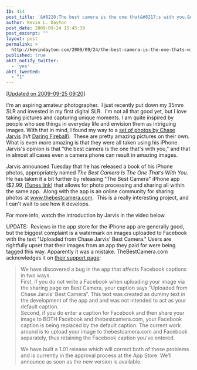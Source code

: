 ```yaml
---
ID: 414
post_title: '&#8220;The best camera is the one that&#8217;s with you.&#8221; [Updated]'
author: Kevin L. Dayton
post_date: 2009-09-24 15:45:39
post_excerpt: ""
layout: post
permalink: >
  http://kevindayton.com/2009/09/24/the-best-camera-is-the-one-thats-with-you/
published: true
aktt_notify_twitter:
  - 'yes'
aktt_tweeted:
  - "1"
---
```

[<a title="Updated on 2009-09-25 09:20" href="#update200909250920">Updated on 2009-09-25 09:20</a>]

I'm an aspiring amateur photographer.   I just recently put down my 35mm SLR and invested in my first digital SLR.  I'm not all that good yet, but I love taking pictures and capturing unique moments.  I am quite inspired by people who see things in everyday life and envision them as intriguing images.  With that in mind, I found my way to a <a title="http://www.chasejarvis.com/index.php#mi=2&amp;pt=1&amp;pi=10000&amp;s=0&amp;p=5&amp;a=0&amp;at=0" href="http://www.chasejarvis.com/index.php#mi=2&amp;pt=1&amp;pi=10000&amp;s=0&amp;p=5&amp;a=0&amp;at=0" target="_blank">set of photos by Chase Jarvis</a> (h/t <a title="http://daringfireball.net/linked/2009/04/28/chase-jarvis" href="http://daringfireball.net/linked/2009/04/28/chase-jarvis" target="_blank">Daring Fireball</a>).  These are pretty amazing pictures on their own.  What is even more amazing is that they were all taken using his iPhone.  Jarvis's opinion is that "the best camera is the one that's with you," and that in almost all cases even a camera phone can result in amazing images.

Jarvis announced Tuesday that he has released a book of his iPhone photos, appropriately named <em>The Best Camera Is The One That’s With You</em>.  He has taken it a bit further by releasing "The Best Camera" iPhone app ($2.99, <a title="http://itunes.apple.com/WebObjects/MZStore.woa/wa/viewSoftware?id=329800600&amp;mt=8" href="http://itunes.apple.com/WebObjects/MZStore.woa/wa/viewSoftware?id=329800600&amp;mt=8" target="_blank">iTunes link</a>) that allows for photo processing and sharing all within the same app.  Along with the app is an online community for sharing photos at <a title="http://www.thebestcamera.com" href="http://www.thebestcamera.com" target="_blank">www.thebestcamera.com</a>.  This is a really interesting project, and I can't wait to see how it develops.

For more info, watch the introduction by Jarvis in the video below.



<a name="update200909250920"></a>UPDATE:  Reviews in the app store for the iPhone app are generally good, but the biggest complaint is a watermark on images uploaded to Facebook with the text "Uploaded from Chase Jarvis' Best Camera."  Users are rightfully upset that their images from an app they paid for were being tagged this way.  Apparently it was a mistake.  TheBestCamera.com acknowledges it on <a title="http://www.thebestcamera.com/support.html" href="http://www.thebestcamera.com/support.html" target="_blank">their support page</a>:
<blockquote>We have discovered a bug in the app that affects Facebook captions in two ways.<br style="padding: 0px;margin: 0px;border: 0px initial initial" />First, if you do not write a Facebook when uploading your image via the sharing page on Best Camera, your caption says “Uploaded from Chase Jarvis’ Best Camera”. This text was created as dummy text in the development of the app and and was not intended to act as your default caption.<br style="padding: 0px;margin: 0px;border: 0px initial initial" />Second, if you do enter a caption for Facebook and then share your image to BOTH Facebook and thebestcamera.com, your Facebook caption is being replaced by the default caption. The current work around is to upload your image to thebestcamera.com and Facebook separately, thus retaining the Facebook caption you’ve entered.<br style="padding: 0px;margin: 0px;border: 0px initial initial" />

We have built a 1.01 release which will correct both of these problems and is currently in the approval process at the App Store. We’ll announce as soon as the new version is available.</blockquote>